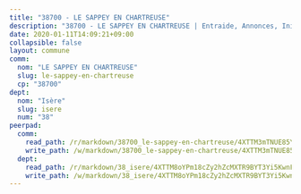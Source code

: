 ```yaml
---
title: "38700 - LE SAPPEY EN CHARTREUSE"
description: "38700 - LE SAPPEY EN CHARTREUSE | Entraide, Annonces, Initiatives"
date: 2020-01-11T14:09:21+09:00
collapsible: false
layout: commune
comm:
  nom: "LE SAPPEY EN CHARTREUSE"
  slug: le-sappey-en-chartreuse
  cp: "38700"
dept:
  nom: "Isère"
  slug: isere
  num: "38"
peerpad:
  comm:
    read_path: /r/markdown/38700_le-sappey-en-chartreuse/4XTTM3mTNUE85YBawsNJ2SinU1EvtgnV7kCogyfepE5DGu1zq
    write_path: /w/markdown/38700_le-sappey-en-chartreuse/4XTTM3mTNUE85YBawsNJ2SinU1EvtgnV7kCogyfepE5DGu1zq-K3TgTxtrqb6nTaL2bfyxdy5KkBZVYrECePfeXt2W3XDCVy5i3mZvzCQEHXPreFwA9cLyugd32ijGBZku4FXBkxKRpivqctRgFYTad7yNv48DfMTKbyems7sQvm1NttQBAhkhX9x5
  dept:
    read_path: /r/markdown/38_isere/4XTTM8oYPm18cZy2hZcMXTR9BYT3Yi5KwnFvpXu1TXaRq7Q3V
    write_path: /w/markdown/38_isere/4XTTM8oYPm18cZy2hZcMXTR9BYT3Yi5KwnFvpXu1TXaRq7Q3V-K3TgUoSzs2JpJwfbzBvgU8N95mHo7JXz7NbEctNRM3EDb2iYHA4maKm3pRQwmboULLPnLFTEhRgTawPTWpmxTxKbTwDgAEzA9tUHjpudQTWdKWfdVSegAo77eCwhXTaVG7AyUZEs
---
```


